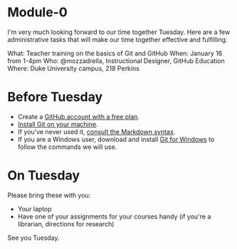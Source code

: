 # Module-0
I'm very much looking forward to our time together Tuesday. Here are a few administrative tasks that will make our time together effective and fulfilling. 

What: Teacher training on the basics of Git and GitHub
When: January 16 from 1-4pm 
Who: @mozzadrella, Instructional Designer, GitHub Education
Where: Duke University campus, 218 Perkins

# Before Tuesday
* Create a [GitHub account with a free plan](https://help.github.com/articles/signing-up-for-a-new-github-account/).
* [Install Git on your machine](https://git-scm.com/book/en/v2/Getting-Started-Installing-Git).
* If you've never used it, [consult the Markdown syntax](https://help.github.com/articles/basic-writing-and-formatting-syntax/).
* If you are a Windows user, download and install [Git for Windows](http://gitforwindows.org/) to follow the commands we will use. 

# On Tuesday
Please bring these with you:
* Your laptop
* Have one of your assignments for your courses handy (if you're a librarian, directions for research)

See you Tuesday. 
